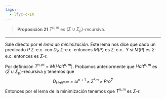 ```yaml
---
tags:
  - lfyc-c-IX
---
```

> **Proposición 21** $T^{n,m}$ es $(\Sigma\cup\Sigma_p)$-recursiva.

- - - 
Sale directo por el *lema de minimización*. Este lema nos dice que dado un predicado $P$ $\Sigma$-e.c. con $D_P$ $\Sigma$-e.c. entonces $M(P)$ es $\Sigma$-e.c.. Y si $M(P)$ es $\Sigma$-e.c. entonces es $\Sigma$-r.

Por definición $T^{n,m}=M({Halt}^{n,m})$.  Probamos anteriormente que ${Halt}^{n,m}$ es $(\Sigma\cup\Sigma_{p})$-recursiva y tenemos que
$$
D_{Halt^{n,m}}=\omega^{n+1}\times\Sigma^{\ast m}\times{Pro^{\Sigma}}
$$
Entonces por el lema de la minimización tenemos que $T^{n,m}$ es $\Sigma$-r.